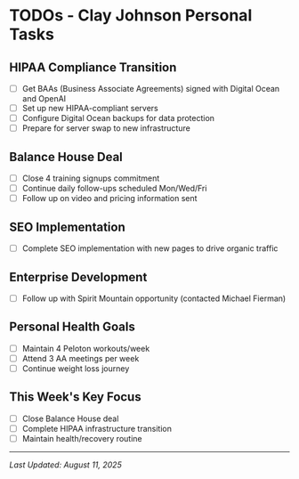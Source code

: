 # TODOs - Clay Johnson Personal Tasks

## HIPAA Compliance Transition
- [ ] Get BAAs (Business Associate Agreements) signed with Digital Ocean and OpenAI
- [ ] Set up new HIPAA-compliant servers
- [ ] Configure Digital Ocean backups for data protection
- [ ] Prepare for server swap to new infrastructure

## Balance House Deal
- [ ] Close 4 training signups commitment
- [ ] Continue daily follow-ups scheduled Mon/Wed/Fri
- [ ] Follow up on video and pricing information sent

## SEO Implementation
- [ ] Complete SEO implementation with new pages to drive organic traffic

## Enterprise Development
- [ ] Follow up with Spirit Mountain opportunity (contacted Michael Fierman)

## Personal Health Goals
- [ ] Maintain 4 Peloton workouts/week
- [ ] Attend 3 AA meetings per week
- [ ] Continue weight loss journey

## This Week's Key Focus
- [ ] Close Balance House deal
- [ ] Complete HIPAA infrastructure transition
- [ ] Maintain health/recovery routine

---
*Last Updated: August 11, 2025*